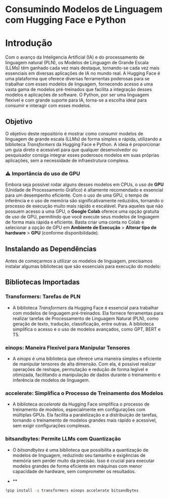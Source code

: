 # Consumindo Modelos de Linguagem com Hugging Face e Python

# Introdução
Com o avanço da Inteligencia Artificial (IA) e do processamento de linguagem natural (PLN), os Modelos de Linguagm de Grande Escala (LLMs) têm ganhado cada vez mais destaque, tornando-se cada vez mais essenciais em diversas aplicações de IA no mundo real.
A Hugging Face é uma plataforma que oferece diversas ferramentas poderosas para se trabalhar com esses modelos de linguagem, fornecendo acesso a uma vasta gama de modelos pré-treinados que facilita a integração desses modelos e aplicações de software. O Python, por ser uma linguagem flexível e com grande suporte para IA, torna-se a escolha ideal para consumir e interagir com esses modelos.


## Objetivo
O objetivo deste repositório é mostrar como consumir modelos de linguagem de grande escala (LLMs) de forma simples e rápida, utilizando a biblioteca *Transformers* da Hugging Face e Python. A ideia é proporcionar um guia direto e acessível para que qualquer desenvolvedor ou pesquisador consiga integrar esses poderosos modelos em suas próprias aplicações, sem a necessidade de infraestrutura complexa.

###  ⚠️ Importância do uso de GPU
Embora seja possível rodar alguns desses modelos em CPUs, o uso de **GPU** (Unidade de Processamento Gráfico) é altamente recomendado e essencial para um desempenho eficiente. Com o uso de uma GPU, o tempo de inferência e o uso de memória são significativamente reduzidos, tornando o processo de execução muito mais rápido e escalável. Para aqueles que não possuem acesso a uma GPU, o **Google Colab** oferece uma opção gratuita de uso de GPU, permitindo que você execute seus modelos de linguagem de forma mais rápida e eficiente. Basta criar uma conta no Colab e selecionar a opção de GPU em **Ambiente de Execução** > **Alterar tipo de hardware** > **GPU** (conforme disponibilidade).


## Instalando as Dependências
Antes de começarmos a utilizar os modelos de linguagem, precisamos instalar algumas bibliotecas que são essenciais para execução do modelo:

## Bibliotecas Importadas

### **Transformers**: Tarefas de PLN
- A biblioteca *Transformers* da Hugging Face é essencial para trabalhar com modelos de linguagem pré-treinados. Ela fornece ferramentas para realizar tarefas de Processamento de Linguagem Natural (PLN), como geração de texto, tradução, classificação, entre outras. A biblioteca simplifica o acesso e o uso de modelos avançados, como GPT, BERT e T5.

### **einops**: Maneira Flexível para Manipular Tensores
- A *einops* é uma biblioteca que oferece uma maneira simples e eficiente de manipular tensores de alta dimensão. Com ela, é possível realizar operações de reshape, permutação e redução de forma legível e otimizada, facilitando a manipulação de dados durante o treinamento e inferência de modelos de linguagem.

### **accelerate**: Simplifica o Processo de Treinamento dos Modelos
- A biblioteca *accelerate* da Hugging Face simplifica o processo de treinamento de modelos, especialmente em configurações com múltiplas GPUs. Ela facilita a paralelização e a distribuição de tarefas, tornando o treinamento de modelos grandes mais rápido e acessível, sem exigir configurações complexas.

### **bitsandbytes**: Permite LLMs com Quantização
- O *bitsandbytes* é uma biblioteca que possibilita a quantização de modelos de linguagem, reduzindo seu tamanho e exigências de memória sem perder muito da precisão. Isso é crucial para executar modelos grandes de forma eficiente em máquinas com menor capacidade de hardware, sem comprometer os resultados.


- ** 
```bash
!pip install -q transformers einops accelerate bitsandbytes
